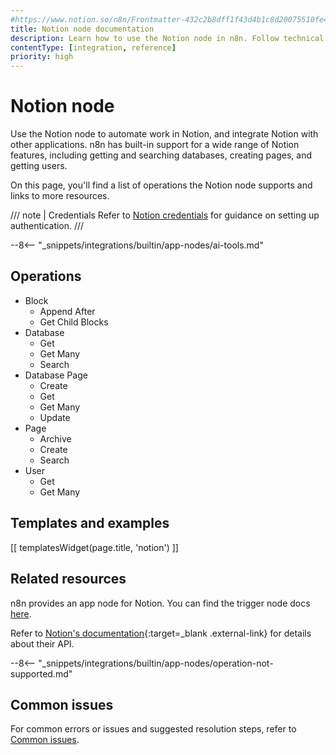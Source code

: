 ```yaml
---
#https://www.notion.so/n8n/Frontmatter-432c2b8dff1f43d4b1c8d20075510fe4
title: Notion node documentation
description: Learn how to use the Notion node in n8n. Follow technical documentation to integrate Notion node into your workflows.
contentType: [integration, reference]
priority: high
---
```


# Notion node

Use the Notion node to automate work in Notion, and integrate Notion with other applications. n8n has built-in support for a wide range of Notion features, including getting and searching databases, creating pages, and getting users.

On this page, you'll find a list of operations the Notion node supports and links to more resources.

/// note | Credentials
Refer to [Notion credentials](/integrations/builtin/credentials/notion.md) for guidance on setting up authentication. 
///

--8<-- "_snippets/integrations/builtin/app-nodes/ai-tools.md"

## Operations

* Block
	* Append After
	* Get Child Blocks
* Database
	* Get
	* Get Many
	* Search
* Database Page
	* Create
	* Get
	* Get Many
	* Update
* Page
	* Archive
	* Create
	* Search
* User
	* Get
	* Get Many

## Templates and examples

<!-- see https://www.notion.so/n8n/Pull-in-templates-for-the-integrations-pages-37c716837b804d30a33b47475f6e3780 -->
[[ templatesWidget(page.title, 'notion') ]]

## Related resources

n8n provides an app node for Notion. You can find the trigger node docs [here](/integrations/builtin/trigger-nodes/n8n-nodes-base.notiontrigger.md).

Refer to [Notion's documentation](https://developers.notion.com/){:target=_blank .external-link} for details about their API.

--8<-- "_snippets/integrations/builtin/app-nodes/operation-not-supported.md"

## Common issues

For common errors or issues and suggested resolution steps, refer to [Common issues](/integrations/builtin/app-nodes/n8n-nodes-base.notion/common-issues.md).
